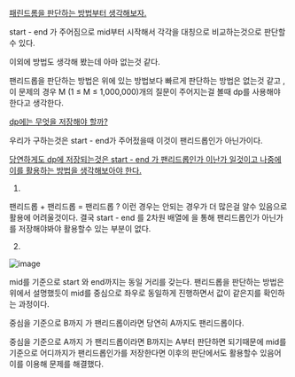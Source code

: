 [패린드롬을 판단하는 방법부터 생각해보자. ]()

start - end 가 주어짐으로 mid부터 시작해서 각각을 대칭으로 비교하는것으로 판단할 수 있다. 

이외에 방법도 생각해 봤는데 아마 없는것 같다. 

팬리드롭을 판단하는 방법은 위에 있는 방법보다 빠르게 판단하는 방법은 없는것 같고 , 이 문제의 경우 M (1 ≤ M ≤ 1,000,000)개의 질문이 주어지는걸 볼때 dp를 사용해야 한다고 생각한다. 

[dp에는 무엇을 저장해야 할까?]()

우리가 구하는것은 start - end가 주어젔을때 이것이 팬리드롭인가 아닌가이다. 

[당연하게도 dp에 저장되는것은 start - end 가 팬리드롭인가 이난가 일것이고 나중에 이를 활용하는 방법을 생각해보아야 한다. ]()


1.
팬리드롭 + 팬리드롭 = 팬리드롭 ?  이런 경우는 안되는 경우가 더 많은걸 알수 있음으로 활용에 어려울것이다. 
결국 start - end 를 2차원 배열에 을 통해 팬리드롭인가 아닌가를 저장해야봐야 활용할수 있는 부분이 없다. 

2.
![image](https://user-images.githubusercontent.com/78835559/115185065-12b4ea00-a11a-11eb-8f1b-e571f5223765.png)

mid를 기준으로 start 와 end까지는 동일 거리를 갖는다.
팬리드롭을 판단하는 방법은 위에서 설명했듯이 mid를 중심으로 좌우로 동일하게 진행하면서 값이 같은지를 확인하는 과정이다.

중심을 기준으로 B까지 가 팬리드롭이라면 당연히 A까지도 팬리드롭이다. 

중심을 기준으로 A까지 가 팬리드롭이라면 B까지는 A부터 판단하면 되기때문에 mid를 기준으로 어디까지가 팬리드롭인가를 저장한다면 이후의 판단에서도 활용할수 있음어 이를 이용해 문제를 해결했다. 



